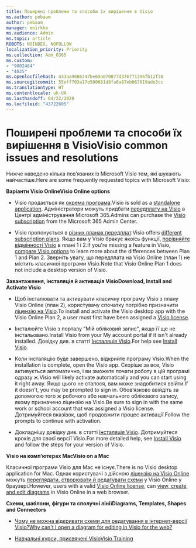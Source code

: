 ```yaml
---
title: Поширені проблеми та способи їх вирішення в Visio
ms.author: pebaum
author: pebaum
manager: mnirkhe
ms.audience: Admin
ms.topic: article
ROBOTS: NOINDEX, NOFOLLOW
localization_priority: Priority
ms.collection: Adm_O365
ms.custom:
- "9002484"
- "4825"
ms.openlocfilehash: 433aa9606347be69a070077d376771396fb12f30
ms.sourcegitcommit: 55eff703a17e500681d8fa6a87eb067019ade3cc
ms.translationtype: HT
ms.contentlocale: uk-UA
ms.lasthandoff: 04/22/2020
ms.locfileid: "43722605"
---
```

# <a name="visio-common-issues-and-resolutions"></a><span data-ttu-id="aa8e4-102">Поширені проблеми та способи їх вирішення в Visio</span><span class="sxs-lookup"><span data-stu-id="aa8e4-102">Visio common issues and resolutions</span></span>

<span data-ttu-id="aa8e4-103">Нижче наведено кілька пов’язаних із Microsoft Visio тем, які шукають найчастіше.</span><span class="sxs-lookup"><span data-stu-id="aa8e4-103">Here are some frequently requested topics with Microsoft Visio:</span></span>

<span data-ttu-id="aa8e4-104">**Варіанти Visio Online**</span><span class="sxs-lookup"><span data-stu-id="aa8e4-104">**Visio Online options**</span></span>

- <span data-ttu-id="aa8e4-105">Visio продається як [окрема програма](https://products.office.com/visio/flowchart-software).</span><span class="sxs-lookup"><span data-stu-id="aa8e4-105">Visio is sold as a [standalone application](https://products.office.com/visio/flowchart-software).</span></span> <span data-ttu-id="aa8e4-106">Адміністратори можуть придбати [передплату на Visio](https://docs.microsoft.com/alchemyinsights/purchase-visio-subscription) в Центрі адміністрування Microsoft 365.</span><span class="sxs-lookup"><span data-stu-id="aa8e4-106">Admins can purchase the [Visio subscription](https://docs.microsoft.com/alchemyinsights/purchase-visio-subscription) from the Microsoft 365 Admin Center.</span></span>

- <span data-ttu-id="aa8e4-107">Visio пропонується в [різних планах передплат](https://products.office.com/visio/microsoft-visio-plans-and-pricing-compare-visio-options).</span><span class="sxs-lookup"><span data-stu-id="aa8e4-107">Visio offers [different subscription plans](https://products.office.com/visio/microsoft-visio-plans-and-pricing-compare-visio-options).</span></span> <span data-ttu-id="aa8e4-108">Якщо вам у Visio бракує якоїсь функції, [порівняйте відмінності Visio](https://products.office.com/visio/microsoft-visio-plans-and-pricing-compare-visio-options) в плані 1 і 2.</span><span class="sxs-lookup"><span data-stu-id="aa8e4-108">If you're missing a feature in Visio, [compare Visio options](https://products.office.com/visio/microsoft-visio-plans-and-pricing-compare-visio-options) to learn more about the differences between Plan 1 and Plan 2.</span></span>  <span data-ttu-id="aa8e4-109">Зверніть увагу, що передплата на Visio Online (план 1) не містить класичної програми Visio.</span><span class="sxs-lookup"><span data-stu-id="aa8e4-109">Note that Visio Online Plan 1 does not include a desktop version of Visio.</span></span>

<span data-ttu-id="aa8e4-110">**Завантаження, інсталяція й активація Visio**</span><span class="sxs-lookup"><span data-stu-id="aa8e4-110">**Download, Install and Activate Visio**</span></span>

- <span data-ttu-id="aa8e4-111">Щоб інсталювати та активувати класичну програму Visio з плану Visio Online (план 2), користувачу спочатку потрібно призначити [ліцензію на Visio](https://docs.microsoft.com/office365/admin/subscriptions-and-billing/assign-licenses-to-users).</span><span class="sxs-lookup"><span data-stu-id="aa8e4-111">To install and activate the Visio desktop app with the Visio Online Plan 2, a user must first have been assigned a [Visio license](https://docs.microsoft.com/office365/admin/subscriptions-and-billing/assign-licenses-to-users).</span></span>

- <span data-ttu-id="aa8e4-112">Інсталюйте Visio з порталу "Мій обліковий запис", якщо її ще не інстальовано.</span><span class="sxs-lookup"><span data-stu-id="aa8e4-112">Install Visio from your My account portal if it isn't already installed.</span></span> <span data-ttu-id="aa8e4-113">Довідку див. в статті [Інсталяція Visio](https://support.office.com/article/f98f21e3-aa02-4827-9167-ddab5b025710).</span><span class="sxs-lookup"><span data-stu-id="aa8e4-113">For help see [Install Visio](https://support.office.com/article/f98f21e3-aa02-4827-9167-ddab5b025710).</span></span>

- <span data-ttu-id="aa8e4-114">Коли інсталяцію буде завершено, відкрийте програму Visio.</span><span class="sxs-lookup"><span data-stu-id="aa8e4-114">When the installation is complete, open the Visio app.</span></span> <span data-ttu-id="aa8e4-115">Скоріше за все, Visio активується автоматично, і ви зможете почати роботу в цій програмі одразу ж.</span><span class="sxs-lookup"><span data-stu-id="aa8e4-115">Visio will likely activate automatically and you can start using it right away.</span></span> <span data-ttu-id="aa8e4-116">Якщо цього не сталося, вам може знадобитися ввійти.</span><span class="sxs-lookup"><span data-stu-id="aa8e4-116">If it doesn't, you may be prompted to sign in.</span></span> <span data-ttu-id="aa8e4-117">Обов’язково ввійдіть за допомогою того ж робочого або навчального облікового запису, якому призначено ліцензію на Visio.</span><span class="sxs-lookup"><span data-stu-id="aa8e4-117">Be sure to sign in with the same work or school account that was assigned a Visio license.</span></span> <span data-ttu-id="aa8e4-118">Дотримуйтеся вказівок, щоб продовжити процес активації.</span><span class="sxs-lookup"><span data-stu-id="aa8e4-118">Follow the prompts to continue with activation.</span></span>

- <span data-ttu-id="aa8e4-119">Докладнішу довідку див. в статті [Інсталяція Visio](https://support.office.com/article/f98f21e3-aa02-4827-9167-ddab5b025710). Дотримуйтеся кроків для своєї версії Visio.</span><span class="sxs-lookup"><span data-stu-id="aa8e4-119">For more detailed help, see [Install Visio](https://support.office.com/article/f98f21e3-aa02-4827-9167-ddab5b025710) and follow the steps for your version of Visio.</span></span>

<span data-ttu-id="aa8e4-120">**Visio на комп’ютерах Mac**</span><span class="sxs-lookup"><span data-stu-id="aa8e4-120">**Visio on a Mac**</span></span>

<span data-ttu-id="aa8e4-121">Класичної програми Visio для Mac не існує.</span><span class="sxs-lookup"><span data-stu-id="aa8e4-121">There is no Visio desktop application for Mac.</span></span> <span data-ttu-id="aa8e4-122">Однак користувачі з дійсною [ліцензію на Visio Online](https://docs.microsoft.com/office365/admin/subscriptions-and-billing/assign-licenses-to-users) можуть [переглядати, створювати й редагувати схеми](https://support.office.com/article/06f04845-91b8-4e8f-881f-a43c970735fc) у Visio Online у браузері.</span><span class="sxs-lookup"><span data-stu-id="aa8e4-122">However, users with a valid [Visio Online license](https://docs.microsoft.com/office365/admin/subscriptions-and-billing/assign-licenses-to-users), can [view, create, and edit diagrams](https://support.office.com/article/06f04845-91b8-4e8f-881f-a43c970735fc) in Visio Online in a web browser.</span></span>

<span data-ttu-id="aa8e4-123">**Схеми, шаблони, фігури та сполучні лінії**</span><span class="sxs-lookup"><span data-stu-id="aa8e4-123">**Diagrams, Templates, Shapes and Connectors**</span></span>

- [<span data-ttu-id="aa8e4-124">Чому не можна відкривати схеми для редагування в інтернет-версії Visio?</span><span class="sxs-lookup"><span data-stu-id="aa8e4-124">Why can't I open a diagram for editing in Visio for the web?</span></span>](https://support.microsoft.com/office/ea4a23d3-21d3-4878-945e-cf1be4140357)

- [<span data-ttu-id="aa8e4-125">Навчальні курси, присвячені Visio</span><span class="sxs-lookup"><span data-stu-id="aa8e4-125">Visio Training</span></span>](https://support.office.com/article/visio-training-e058bcfa-1d90-4653-afc6-e84d54cf94a6)
